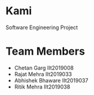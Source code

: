 # Kami
Software Engineering Project 
<h1>Team Members</h1>
<ul>
<li>Chetan Garg IIt2019008</li>
<li>Rajat Mehra IIt2019033</li>
<li>Abhishek Bhaware IIt2019037</li>
<li>Ritik Mehra IIt2019038</li>
</ul>
